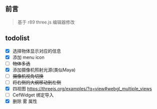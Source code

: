 ## 前言

> 基于 r89 three.js 编辑器修改


## todolist

- [x] 选择物体显示对应的信息
- [x] 添加 menu icon
- [ ] ~~物体多选~~
- [x] 添加摄像机照射光源(类似Maya)
- [ ] ~~摄像机视角切换~~
- [ ] ~~将右侧的大纲移动到左侧~~
- [x] 四视图 https://threejs.org/examples/?q=view#webgl_multiple_views
- [ ] CefWidget 绑定导入
- [x] 删除 雾 属性